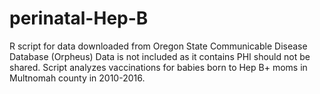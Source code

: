 # perinatal-Hep-B
R script for data downloaded from Oregon State Communicable Disease Database (Orpheus)
Data is not included as it contains PHI should not be shared.
Script analyzes vaccinations for babies born to Hep B+ moms in Multnomah county in 2010-2016.
